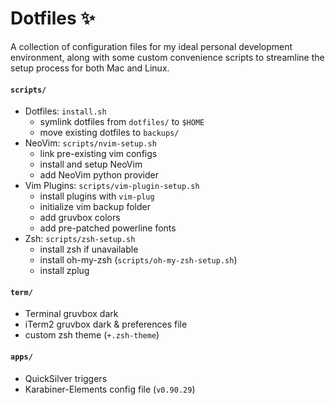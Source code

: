 # Dotfiles :sparkles:

A collection of configuration files for my ideal personal development
environment, along with some custom convenience scripts to streamline the setup
process for both Mac and Linux.

#### `scripts/`
- Dotfiles: `install.sh`
    - symlink dotfiles from `dotfiles/` to `$HOME`
    - move existing dotfiles to `backups/`
- NeoVim: `scripts/nvim-setup.sh`
    - link pre-existing vim configs
    - install and setup NeoVim
    - add NeoVim python provider
- Vim Plugins: `scripts/vim-plugin-setup.sh`
    - install plugins with `vim-plug`
    - initialize vim backup folder
    - add gruvbox colors
    - add pre-patched powerline fonts
- Zsh: `scripts/zsh-setup.sh`
    - install zsh if unavailable
    - install oh-my-zsh (`scripts/oh-my-zsh-setup.sh`)
    - install zplug

#### `term/`
- Terminal gruvbox dark
- iTerm2 gruvbox dark & preferences file
- custom zsh theme (`+.zsh-theme`)

#### `apps/`
- QuickSilver triggers
- Karabiner-Elements config file (`v0.90.29`)
